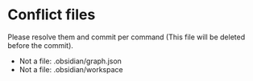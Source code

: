 # Conflict files
Please resolve them and commit per command (This file will be deleted before the commit).
- Not a file: .obsidian/graph.json
- Not a file: .obsidian/workspace